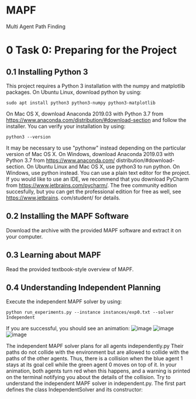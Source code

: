 # MAPF
Multi Agent Path Finding
# 0 Task 0: Preparing for the Project
## 0.1 Installing Python 3
This project requires a Python 3 installation with the numpy and matplotlib packages. On Ubuntu Linux, download python by using:

```sudo apt install python3 python3-numpy python3-matplotlib```

On Mac OS X, download Anaconda 2019.03 with Python 3.7 from https://www.anaconda.com/distribution/#download-section and follow the installer. You can verify your installation by
using:

```python3 --version```

It may be necessary to use "pythonw" instead depending on the particular version of Mac OS X.
On Windows, download Anaconda 2019.03 with Python 3.7 from https://www.anaconda.com/
distribution/#download-section.
On Ubuntu Linux and Mac OS X, use python3 to run python. On Windows, use python instead.
You can use a plain text editor for the project. If you would like to use an IDE, we recommend that
you download PyCharm from https://www.jetbrains.com/pycharm/. The free community edition
succesfully, but you can get the professional edition for free as well, see https://www.jetbrains.
com/student/ for details.

## 0.2 Installing the MAPF Software
Download the archive with the provided MAPF software and extract it on your computer.

## 0.3 Learning about MAPF
Read the provided textbook-style overview of MAPF.

## 0.4 Understanding Independent Planning
Execute the independent MAPF solver by using:

```python run_experiments.py --instance instances/exp0.txt --solver Independent```

If you are successful, you should see an animation:
![image](https://user-images.githubusercontent.com/39423448/178403151-861b618d-bc9f-49fa-91a7-a2e3efeb53a4.png)
![image](https://user-images.githubusercontent.com/39423448/178403166-391badd3-c8b2-4971-97c4-91b62d6a1ad4.png)
![image](https://user-images.githubusercontent.com/39423448/178403175-67626882-bea3-4126-9895-aceb70d29a41.png)

The independent MAPF solver plans for all agents independently.py Their paths do not collide with
the environment but are allowed to collide with the paths of the other agents. Thus, there is a
collision when the blue agent 1 stays at its goal cell while the green agent 0 moves on top of it. In
your animation, both agents turn red when this happens, and a warning is printed on the terminal
notifying you about the details of the collision.
Try to understand the independent MAPF solver in independent.py. The first part defines the
class IndependentSolver and its constructor:
